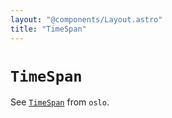 ```yaml
---
layout: "@components/Layout.astro"
title: "TimeSpan"
---
```


# `TimeSpan`

See [`TimeSpan`](https://oslo.js.org/reference/main/TimeSpan) from `oslo`.
